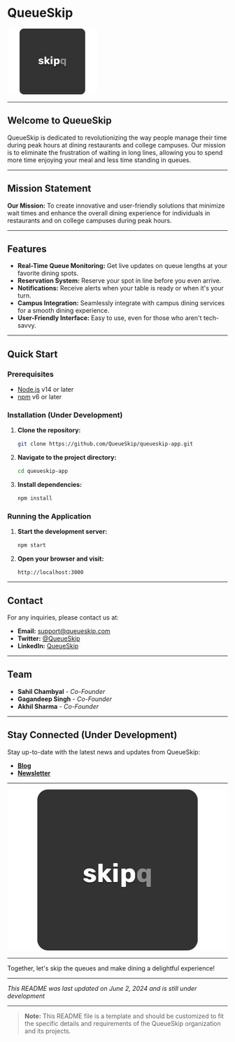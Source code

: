 # QueueSkip

![QueueSkip Logo](logo150.png)

---

## Welcome to QueueSkip

QueueSkip is dedicated to revolutionizing the way people manage their time during peak hours at dining restaurants and college campuses. Our mission is to eliminate the frustration of waiting in long lines, allowing you to spend more time enjoying your meal and less time standing in queues.

---

## Mission Statement

**Our Mission:** To create innovative and user-friendly solutions that minimize wait times and enhance the overall dining experience for individuals in restaurants and on college campuses during peak hours.

---

## Features

- **Real-Time Queue Monitoring:** Get live updates on queue lengths at your favorite dining spots.
- **Reservation System:** Reserve your spot in line before you even arrive.
- **Notifications:** Receive alerts when your table is ready or when it's your turn.
- **Campus Integration:** Seamlessly integrate with campus dining services for a smooth dining experience.
- **User-Friendly Interface:** Easy to use, even for those who aren't tech-savvy.

---

## Quick Start

### Prerequisites

- [Node.js](https://nodejs.org/) v14 or later
- [npm](https://www.npmjs.com/get-npm) v6 or later

### Installation (Under Development)

1. **Clone the repository:**

    ```bash
    git clone https://github.com/QueueSkip/queueskip-app.git
    ```

2. **Navigate to the project directory:**

    ```bash
    cd queueskip-app
    ```

3. **Install dependencies:**

    ```bash
    npm install
    ```

### Running the Application

1. **Start the development server:**

    ```bash
    npm start
    ```

2. **Open your browser and visit:**

    ```
    http://localhost:3000
    ```

---
## Contact

For any inquiries, please contact us at:

- **Email:** support@queueskip.com
- **Twitter:** [@QueueSkip](https://twitter.com/QueueSkip)
- **LinkedIn:** [QueueSkip](https://linkedin.com/company/queueskip)

---

## Team

- **Sahil Chambyal** - *Co-Founder*
- **Gagandeep Singh** - *Co-Founder*
- **Akhil Sharma** - *Co-Founder*

---

## Stay Connected (Under Development)

Stay up-to-date with the latest news and updates from QueueSkip:

- **[Blog](https://queueskip.com/blog)**
- **[Newsletter](https://queueskip.com/newsletter)**

---

![QueueSkip App Screenshot](logo.png)

---

Together, let's skip the queues and make dining a delightful experience!

---

*This README was last updated on June 2, 2024 and is still under development*

---

> **Note:** This README file is a template and should be customized to fit the specific details and requirements of the QueueSkip organization and its projects.

